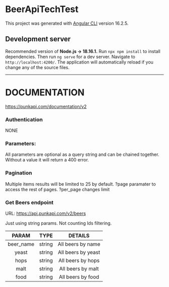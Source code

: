 # BeerApiTechTest

This project was generated with [Angular CLI](https://github.com/angular/angular-cli) version 16.2.5.

## Development server

Recommended version of **Node.js -> 18.16.1.**
Run `npx npm install` to install dependencies. 
Then run `ng serve` for a dev server. Navigate to `http://localhost:4200/`. The application will automatically reload if you change any of the source files.

---------------------------------------------------------------

# DOCUMENTATION
https://punkapi.com/documentation/v2

### Authentication
NONE

### Parameters: 
All parameters are optional as a query string and can be chained together. 
Without a value it will return a 400 error.

### Pagination
Multiple items results will be limited to 25 by default.
?page paramater to access the rest of pages.
?per_page changes limit

### Get Beers endpoint
URL: https://api.punkapi.com/v2/beers

Just using string params. Not counting Ids filtering.

|PARAM|TYPE|DETAILS|
|:---:|:--:|:-----:|
|beer_name|string|All beers by name|
|yeast|string|All beers by yeast|
|hops|string|All beers by hops|
|malt|string|All beers by malt|
|food|string|All beers by food|
